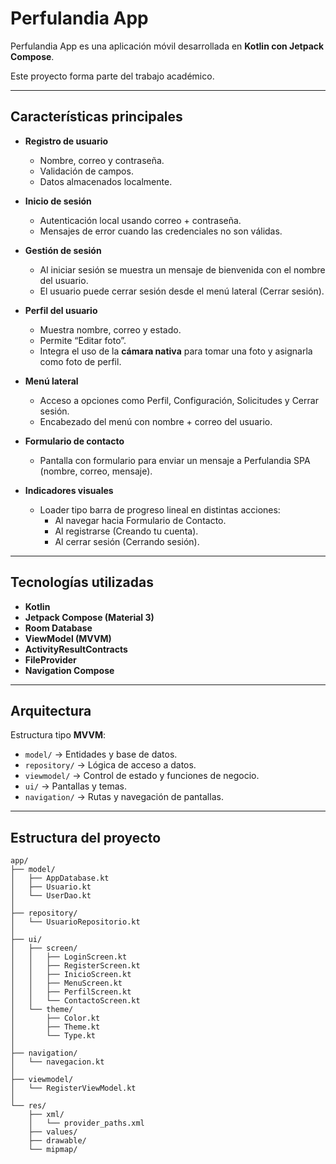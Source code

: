 # Perfulandia App

Perfulandia App es una aplicación móvil desarrollada en **Kotlin con Jetpack Compose**.  

Este proyecto forma parte del trabajo académico.

---

## Características principales

- **Registro de usuario**
  - Nombre, correo y contraseña.
  - Validación de campos.
  - Datos almacenados localmente.

- **Inicio de sesión**
  - Autenticación local usando correo + contraseña.
  - Mensajes de error cuando las credenciales no son válidas.

- **Gestión de sesión**
  - Al iniciar sesión se muestra un mensaje de bienvenida con el nombre del usuario.
  - El usuario puede cerrar sesión desde el menú lateral (Cerrar sesión).

- **Perfil del usuario**
  - Muestra nombre, correo y estado.
  - Permite “Editar foto”.
  - Integra el uso de la **cámara nativa** para tomar una foto y asignarla como foto de perfil.

- **Menú lateral**
  - Acceso a opciones como Perfil, Configuración, Solicitudes y Cerrar sesión.
  - Encabezado del menú con nombre + correo del usuario.

- **Formulario de contacto**
  - Pantalla con formulario para enviar un mensaje a Perfulandia SPA (nombre, correo, mensaje).

- **Indicadores visuales**
  - Loader tipo barra de progreso lineal en distintas acciones:
    - Al navegar hacia Formulario de Contacto.
    - Al registrarse (Creando tu cuenta).
    - Al cerrar sesión (Cerrando sesión).

---

## Tecnologías utilizadas

- **Kotlin**
- **Jetpack Compose (Material 3)**
- **Room Database**
- **ViewModel (MVVM)**
- **ActivityResultContracts**
- **FileProvider**
- **Navigation Compose**

---

## Arquitectura

Estructura tipo **MVVM**:

- `model/` → Entidades y base de datos.
- `repository/` → Lógica de acceso a datos.
- `viewmodel/` → Control de estado y funciones de negocio.
- `ui/` → Pantallas y temas.
- `navigation/` → Rutas y navegación de pantallas.

---

## Estructura del proyecto

```
app/
├── model/
│   ├── AppDatabase.kt
│   ├── Usuario.kt
│   └── UserDao.kt
│
├── repository/
│   └── UsuarioRepositorio.kt
│
├── ui/
│   ├── screen/
│   │   ├── LoginScreen.kt
│   │   ├── RegisterScreen.kt
│   │   ├── InicioScreen.kt
│   │   ├── MenuScreen.kt
│   │   ├── PerfilScreen.kt
│   │   └── ContactoScreen.kt
│   └── theme/
│       ├── Color.kt
│       ├── Theme.kt
│       └── Type.kt
│
├── navigation/
│   └── navegacion.kt
│
├── viewmodel/
│   └── RegisterViewModel.kt
│
└── res/
    ├── xml/
    │   └── provider_paths.xml
    ├── values/
    ├── drawable/
    └── mipmap/
```
